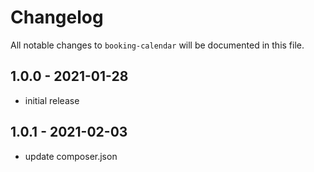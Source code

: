 # Changelog

All notable changes to `booking-calendar` will be documented in this file.

## 1.0.0 - 2021-01-28

- initial release

## 1.0.1 - 2021-02-03

- update composer.json
